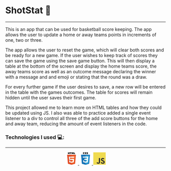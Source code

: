 # ShotStat 🏀
<hr>

This is an app that can be used for basketball score keeping. 
The app allows the user to update a home or away teams points in increments of one, two or three. 

The app allows the user to reset the game, which will clear both scores and be ready for a new game. 
If the user wishes to keep track of scores they can save the game using the save game button. 
This will then display a table at the bottom of the screen and display the home teams score, the 
away teams score as well as an outcome message declaring the winner with a message and and emoji or stating that the round was a draw. 

For every further game if the user desires to save, a new row will be entered in the table with the games outcomes. 
The table for scores will remain hidden until the user saves their first game. 

This project allowed me to learn more on HTML tables and how they could be updated using JS.
I also was able to practice added a single event listener to a div to control all three of the add score buttons for the home and away team,
reducing the amount of event listeners in the code. 

### Technologies I used 💻:
<hr>
<p align="center">
  <!-- html -->
  <a href="https://www.w3.org/html/" target="_blank" rel="noreferrer">
    <img
      src="https://raw.githubusercontent.com/devicons/devicon/master/icons/html5/html5-original-wordmark.svg"
      alt="html5"
      width="40"
      height="40"
    />
  </a>
  <!-- #css -->
  <a href="https://www.w3schools.com/css/" target="_blank" rel="noreferrer">
    <img
      src="https://raw.githubusercontent.com/devicons/devicon/master/icons/css3/css3-original-wordmark.svg"
      alt="css3"
      width="40"
      height="40"
    />
    <!-- JS -->
    <a
      href="https://developer.mozilla.org/en-US/docs/Web/JavaScript"
      target="_blank"
      rel="noreferrer"
    >
      <img
        src="https://raw.githubusercontent.com/devicons/devicon/master/icons/javascript/javascript-original.svg"
        alt="javascript"
        width="40"
        height="40"
      />
    </a>
    </p>
